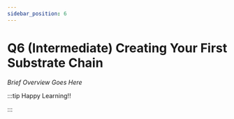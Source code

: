 ```yaml
---
sidebar_position: 6
---
```


# Q6 (Intermediate) Creating Your First Substrate Chain

_Brief Overview Goes Here_

:::tip Happy Learning!!

<QuestButton text="Go To Quest" link="https://app.stackup.dev/quest_page/q6-intermediate-creating-your-first-substrate-chain" />

:::
